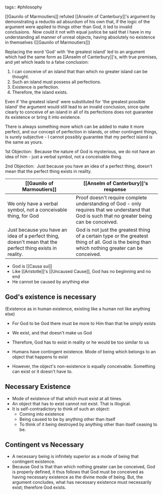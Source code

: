 tags:: #philosophy

[[Gaunilo of Marmoutiers]] refuted [[Anselm of Canterbury]]'s argument by demonstrating a reductio ad absurdum of his own that, if the logic of the argument were applied to things other than God, it led to invalid conclusions. 
Now could it not with equal justice be said that I have in my understanding all manner of unreal objects, having absolutely no existence in themselves ([[Gaunilo of Marmoutiers]])

Replacing the word 'God' with 'the greatest island' led to an argument which had the same form as [[Anselm of Canterbury]]'s, with true premises, and yet which leads to a false conclusion:

1.  I can conceive of an island that than which no greater island can be thought.
2.  Such an island must possess all perfections.
3.  Existence is perfection.
4.  Therefore, the island exists.

Even if 'the greatest island' were substituted for 'the greatest possible island' the argument would still lead to an invalid conclusion, since quite clearly to conceive of an island in all of its perfections does not guarantee its existence or bring it into existence.

There is always something more which can be added to make it more perfect, and our concept of perfection in islands, or other contingent things, is surely subjective - I cannot possibly guarantee that my perfect island is the same as yours.

1st Objection: 
Because the nature of God is mysterious, we do not have an idea of him - just a verbal symbol, not a conceivable thing.

2nd Objection: 
Just because you have an idea of a perfect thing, doesn't mean that the perfect thing exists in reality.

| [[Gaunilo of Marmoutiers]]                                                                                | [[Anselm of Canterbury]]'s response                                                                                                                |
| --------------------------------------------------------------------------------------------------------- | -------------------------------------------------------------------------------------------------------------------------------------------------- |
| We only have a verbal symbol, not a conceivable thing, for God                                            | Proof doesn't require complete understanding of God - only requires that we understand that God is such that no greater being can be conceived.    |
| Just because you have an idea of a perfect thing, doesn't mean that the perfect thing exists in reality.  | God is not just the greatest thing of a certain type or the greatest thing of all. God is the being than which nothing greater can be conceived.   |

- God is [[Causa sui]]
- Like [[Aristotle]]'s [[Uncaused Cause]], God has no beginning and no end
- He cannot be caused by anything else

## God's existence is necessary 

(Existence as in human existence, existing like a human not like anything else)

- For God to be God there must be more to Him than that he simply exists
- We exist, and that doesn't make us God
- Therefore, God has to exist in reality or he would be too similar to us

- Humans have contingent existence. Mode of being which belongs to an object that happens to exist
- However, the object's non-existence is equally conceivable. Something can exist or it doesn't have to.

## Necessary Existence 

- Mode of existence of that which must exist at all times.
- An object that has to exist cannot not exist. That is illogical.
- It is self-contradictory to think of such an object:
  - Coming into existence
  - Being caused to be by anything other than itself
  - To think of it being destroyed by anything other than itself ceasing to be.

## Contingent vs Necessary 

- A necessary being is infinitely superior as a mode of being that contingent existence.
- Because God is that than which nothing greater can be conceived, God is properly defined, it thus follows that God must be conceived as having necessary existence as the divine mode of being. But, the argument concludes, what has necessary existence must necessarily exist; therefore God exists.

